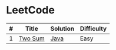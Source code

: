 # LeetCode

| #  | Title | Solution | Difficulty |
| ------------- | ------------- | ------------- | ------------- |
| 1  | [Two Sum](https://leetcode.com/problems/two-sum/description/)  | [Java](https://github.com/stefaniesinner/leetcode/blob/main/algorithms/java/src/twoSum/Solution.java) | Easy |
